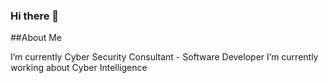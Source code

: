 ### Hi there 👋

<!--
**OsmanKandemir/OsmanKandemir** is a ✨ _special_ ✨ repository because its `README.md` (this file) appears on your GitHub profile.

Here are some ideas to get you started:

- 🔭 I’m currently Cyber Security Consultant - Software Developer
- 🌱 I’m currently working about Cyber Intelligence
- 👯 I’m looking to collaborate on ...
- 🤔 I’m looking for help with ...
- 💬 Ask me about ...
- 📫 How to reach me: ...
- 😄 Pronouns: ...
- ⚡ Fun fact: ...
-->

##About Me

I’m currently Cyber Security Consultant - Software Developer
I’m currently working about Cyber Intelligence
